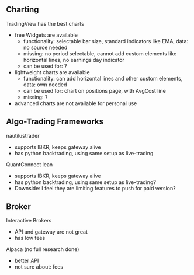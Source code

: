 ## Charting

TradingView has the best charts

- free Widgets are available
  - functionality: selectable bar size, standard indicators like EMA, data: no source needed
  - missing: no period selectable, cannot add custom elements like horizontal lines, no earnings day indicator
  - can be used for: ?
- lightweight charts are available
  - functionality: can add horizontal lines and other custom elements, data: own needed
  - can be used for: chart on positions page, with AvgCost line
  - missing: ?
- advanced charts are not available for personal use

## Algo-Trading Frameworks

nautilustrader

- supports IBKR, keeps gateway alive
- has python backtrading, using same setup as live-trading

QuantConnect lean

- supports IBKR, keeps gateway alive
- has python backtrading, using same setup as live-trading?
- Downside: I feel they are limiting features to push for paid version?

## Broker

Interactive Brokers

- API and gateway are not great
- has low fees

Alpaca (no full research done)

- better API
- not sure about: fees
